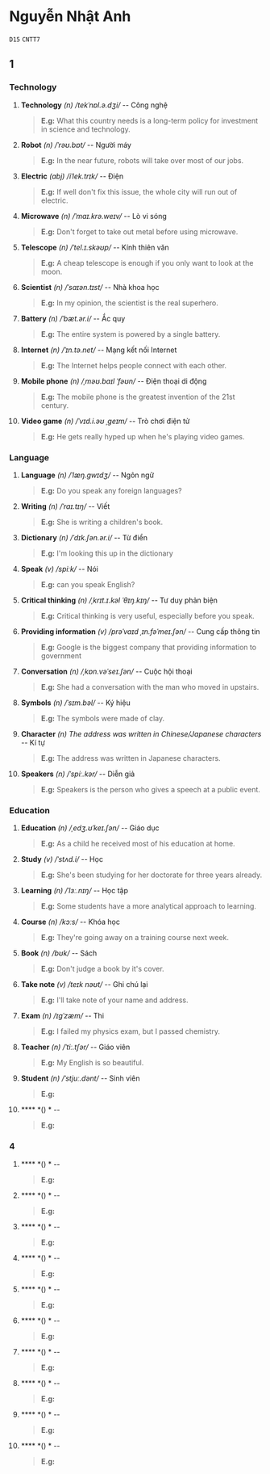 # Nguyễn Nhật Anh
`D15` `CNTT7`

## 1
### Technology
1.  **Technology** *(n) /tekˈnɒl.ə.dʒi/* -- Công nghệ
    > **E.g:** What this country needs is a long-term policy for investment in science and technology.
2.  **Robot** *(n) /ˈrəʊ.bɒt/* -- Người máy
    > **E.g:** In the near future, robots will take over most of our jobs.
3.  **Electric** *(abj) /iˈlek.trɪk/* -- Điện
    > **E.g:** If well don't fix this issue, the whole city will run out of electric.
4.  **Microwave** *(n) /ˈmaɪ.krə.weɪv/* -- Lò vi sóng
    > **E.g:** Don't forget to take out metal before using microwave.
5.  **Telescope** *(n) /ˈtel.ɪ.skəʊp/* -- Kính thiên văn
    > **E.g:** A cheap telescope is enough if you only want to look at the moon.
6.  **Scientist** *(n) /ˈsaɪən.tɪst/* -- Nhà khoa học
    > **E.g:** In my opinion, the scientist is the real superhero.
7.  **Battery** *(n) /ˈbæt.ər.i/* -- Ắc quy
    > **E.g:** The entire system is powered by a single battery.
8.  **Internet** *(n) /ˈɪn.tə.net/* -- Mạng kết nối Internet
    > **E.g:** The Internet helps people connect with each other.
9.  **Mobile phone** *(n) /ˌməʊ.baɪl ˈfəʊn/* -- Điện thoại di động
    > **E.g:** The mobile phone is the greatest invention of the 21st century.
10. **Video game** *(n) /ˈvɪd.i.əʊ ˌɡeɪm/* -- Trò chơi điện tử
    > **E.g:** He gets really hyped up when he's playing video games.

### Language
1.  **Language** *(n) /ˈlæŋ.ɡwɪdʒ/* -- Ngôn ngữ
    > **E.g:** Do you speak any foreign languages?
2.  **Writing** *(n) /ˈraɪ.tɪŋ/* -- Viết
    > **E.g:** She is writing a children's book.
3.  **Dictionary** *(n)  /ˈdɪk.ʃən.ər.i/* -- Từ điển
    > **E.g:** I'm looking this up in the dictionary
4.  **Speak** *(v) /spiːk/* -- Nói
    > **E.g:** can you speak English?
5.  **Critical thinking** *(n) /ˌkrɪt.ɪ.kəl ˈθɪŋ.kɪŋ/* -- Tư duy phản biện
    > **E.g:** Critical thinking is very useful, especially before you speak.
6.  **Providing information** *(v) /prəˈvaɪd ˌɪn.fəˈmeɪ.ʃən/* -- Cung cấp thông tin
    > **E.g:** Google is the biggest company that providing information to government
7.  **Conversation** *(n) /ˌkɒn.vəˈseɪ.ʃən/* -- Cuộc hội thoại
    > **E.g:** She had a conversation with the man who moved in upstairs.
8.  **Symbols** *(n)  /ˈsɪm.bəl/* -- Ký hiệu
    > **E.g:** The symbols were made of clay.
9.  **Character** *(n) The address was written in Chinese/Japanese characters* -- Kí tự
    > **E.g:** The address was written in Japanese characters.
10. **Speakers** *(n) /ˈspiː.kər/* -- Diễn giả
    > **E.g:** Speakers is the person who gives a speech at a public event.

### Education
1.  **Education** *(n) /ˌedʒ.ʊˈkeɪ.ʃən/* -- Giáo dục
    > **E.g:** As a child he received most of his education at home.
2.  **Study** *(v) /ˈstʌd.i/* -- Học
    > **E.g:** She's been studying for her doctorate for three years already.
3.  **Learning** *(n)  /ˈlɜː.nɪŋ/* -- Học tập
    > **E.g:** Some students have a more analytical approach to learning.
4.  **Course** *(n) /kɔːs/* -- Khóa học
    > **E.g:** They're going away on a training course next week.
5.  **Book** *(n) /bʊk/* -- Sách
    > **E.g:** Don't judge a book by it's cover.
6.  **Take note** *(v) /teɪk nəʊt/* -- Ghi chú lại
    > **E.g:** I'll take note of your name and address.
7.  **Exam** *(n) /ɪɡˈzæm/* -- Thi
    > **E.g:** I failed my physics exam, but I passed chemistry.
8.  **Teacher** *(n) /ˈtiː.tʃər/* -- Giáo viên
    > **E.g:** My English is so beautiful.
9.  **Student** *(n) /ˈstjuː.dənt/* -- Sinh viên
    > **E.g:** 
10. **** *() * -- 
    > **E.g:** 

### 4
1.  **** *() * -- 
    > **E.g:** 
2.  **** *() * -- 
    > **E.g:** 
3.  **** *() * -- 
    > **E.g:** 
4.  **** *() * -- 
    > **E.g:** 
5.  **** *() * -- 
    > **E.g:** 
6.  **** *() * -- 
    > **E.g:** 
7.  **** *() * -- 
    > **E.g:** 
8.  **** *() * -- 
    > **E.g:** 
9.  **** *() * -- 
    > **E.g:** 
10. **** *() * -- 
    > **E.g:** 
